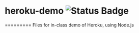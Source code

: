 # heroku-demo ![Status Badge](https://github.com/sachindrasingh/demo/workflows/Node%20CI/badge.svg)
=========
Files for in-class demo of Heroku, using Node.js
